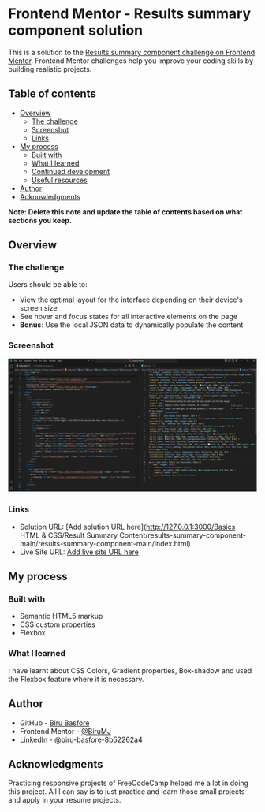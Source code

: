# Frontend Mentor - Results summary component solution

This is a solution to the [Results summary component challenge on Frontend Mentor](https://www.frontendmentor.io/challenges/results-summary-component-CE_K6s0maV). Frontend Mentor challenges help you improve your coding skills by building realistic projects. 

## Table of contents

- [Overview](#overview)
  - [The challenge](#the-challenge)
  - [Screenshot](#screenshot)
  - [Links](#links)
- [My process](#my-process)
  - [Built with](#built-with)
  - [What I learned](#what-i-learned)
  - [Continued development](#continued-development)
  - [Useful resources](#useful-resources)
- [Author](#author)
- [Acknowledgments](#acknowledgments)

**Note: Delete this note and update the table of contents based on what sections you keep.**

## Overview

### The challenge

Users should be able to:

- View the optimal layout for the interface depending on their device's screen size
- See hover and focus states for all interactive elements on the page
- **Bonus**: Use the local JSON data to dynamically populate the content

### Screenshot

![](./Screenshot/Screenshot%202024-12-06%20165044.png)

### Links

- Solution URL: [Add solution URL here](http://127.0.0.1:3000/Basics HTML & CSS/Result Summary Content/results-summary-component-main/results-summary-component-main/index.html)
- Live Site URL: [Add live site URL here](https://your-live-site-url.com)

## My process

### Built with

- Semantic HTML5 markup
- CSS custom properties
- Flexbox

### What I learned

I have learnt about CSS Colors, Gradient properties, Box-shadow and used the Flexbox feature where it is necessary.

## Author
- GitHub - [Biru Basfore](https://github.com/BiruMJ)
- Frontend Mentor - [@BiruMJ](https://www.frontendmentor.io/profile/BiruMJ)
- LinkedIn - [@biru-basfore-8b52262a4](www.linkedin.com/in/biru-basfore-8b52262a4)

## Acknowledgments

Practicing responsive projects of FreeCodeCamp helped me a lot in doing this project. All I can say is to just practice and learn those small projects and apply in your resume projects.
